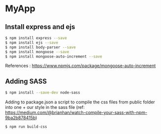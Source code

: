 
# MyApp



## Install express and ejs
```sh
$ npm install express --save
$ npm install ejs --save
$ npm install body-parser --save
$ npm install mongoose --save
$ npm install mongoose-auto-increment --save


```

References : 
https://www.npmjs.com/package/mongoose-auto-increment

## Adding SASS
```sh
$ npm install --save-dev node-sass
```

Adding to package.json a script to compile the css files from public folder into one + our style in the sass file (ref: https://medium.com/@brianhan/watch-compile-your-sass-with-npm-9ba2b878415b)
 ```sh
$ npm run build-css
```



